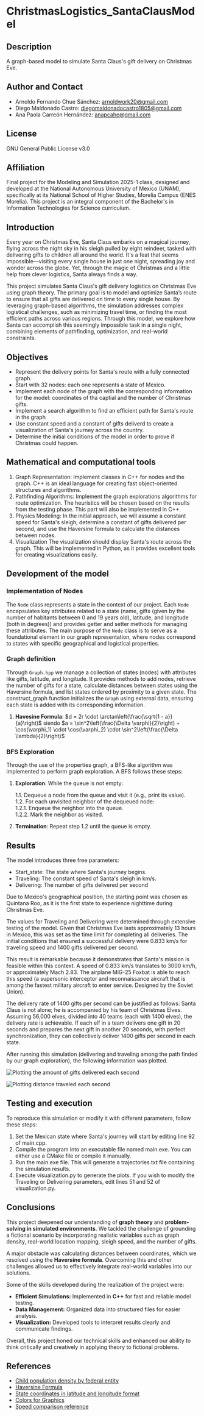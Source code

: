 # ChristmasLogistics_SantaClausModel

## Description
A graph-based model to simulate Santa Claus's gift delivery on Christmas Eve.

## Author and Contact
- Arnoldo Fernando Chue Sánchez: arnoldwork20@gmail.com
- Diego Maldonado Castro: diegomaldonadocastro1805@gmail.com
- Ana Paola Carreón Hernández: anapcahe@gmail.com

## License
GNU General Public License v3.0

## Affiliation
Final project for the Modeling and Simulation 2025-1 class, designed and developed at the National Autonomous University of Mexico (UNAM), specifically at its National School of Higher Studies, Morelia Campus (ENES Morelia). This project is an integral component of the Bachelor's in Information Technologies for Science curriculum.

## Introduction
Every year on Christmas Eve, Santa Claus embarks on a magical journey, flying across the night sky in his sleigh pulled by eight reindeer, tasked with delivering gifts to children all around the world. It's a feat that seems impossible—visiting every single house in just one night, spreading joy and wonder across the globe. Yet, through the magic of Christmas and a little help from clever logistics, Santa always finds a way.

This project simulates Santa Claus's gift delivery logistics on Christmas Eve using graph theory. The primary goal is to model and optimize Santa’s route to ensure that all gifts are delivered on time to every single house. By leveraging graph-based algorithms, the simulation addresses complex logistical challenges, such as minimizing travel time, or finding the most efficient paths across various regions. Through this model, we explore how Santa can accomplish this seemingly impossible task in a single night, combining elements of pathfinding, optimization, and real-world constraints.

## Objectives

- Represent the delivery points for Santa's route with a fully connected graph.
- Start with 32 nodes: each one represents a state of Mexico.
- Implement each node of the graph with the corresponding information for the model: coordinates of tha captial and the number of Christmas gifts.
- Implement a search algorithm to find an efficient path for Santa's route in the graph
- Use constant speed and a constant of gifts deliverd to create a visualization of Santa's journey across the country.
- Determine the initial conditions of the model in order to prove if Christmas could happen.

## Mathematical and computational tools
1. Graph Representation:
Implement classes in C++ for nodes and the graph. C++ is an ideal language for creating fast object-oriented structures and algorithms.
2. Pathfinding Algorithms:
Implement the graph explorations algorithms for route optimization. The heuristics will be chosen based on the results from the testing phase. This part will also be implemented in C++.
3. Physics Modeling:
In the initial approach, we will assume a constant speed for Santa's sleigh, determine a constant of gifts delivered per second, and use the Haversine formula to calculate the distances between nodes.
4. Visualization
The visualization should display Santa's route across the graph. This will be implemented in Python, as it provides excellent tools for creating visualizations easily.

## Development of the model

### Implementation of Nodes
The `Node` class represents a state in the context of our project. Each `Node` encapsulates key attributes related to a state (name, gifts (given by the number of habitants between 0 and 19 years old), latitude, and longitude (both in degrees)) and provides getter and setter methods for managing these attributes. The main purpose of the `Node` class is to serve as a foundational element in our graph representation, where nodes correspond to states with specific geographical and logistical properties.


### Graph definition
Through `Graph.hpp` we manage a collection of states (nodes) with attributes like gifts, latitude, and longitude. It provides methods to add nodes, retrieve the number of gifts for a state, calculate distances between states using the Haversine formula, and list states ordered by proximity to a given state. The construct_graph function initializes the `Graph` using external data, ensuring each state is added with its corresponding information.

1. **Havesine Formula**: $d = 2r \cdot \arctan\left(\frac{\sqrt{1 - a}}{a}\right)$ siendo $a = \sin^2\left(\frac{\Delta \varphi}{2}\right) + \cos(\varphi_1) \cdot \cos(\varphi_2) \cdot \sin^2\left(\frac{\Delta \lambda}{2}\right)$


### BFS Exploration

Through the use of the properties graph, a BFS-like algorithm was implemented to perform graph exploration. A BFS follows these steps:

1. **Exploration**: While the queue is not empty:

   1.1. Dequeue a node from the queue and visit it (e.g., print its value).  
   1.2. For each unvisited neighbor of the dequeued node:  
       1.2.1. Enqueue the neighbor into the queue.  
       1.2.2. Mark the neighbor as visited.

2. **Termination**: Repeat step 1.2 until the queue is empty.
   
## Results
The model introduces three free parameters:

- Start_state: The state where Santa's journey begins.
- Traveling: The constant speed of Santa's sleigh in km/s.
- Delivering: The number of gifts delivered per second

Due to Mexico's geographical position, the starting point was chosen as Quintana Roo, as it is the first state to experience nighttime during Christmas Eve.

The values for Traveling and Delivering were determined through extensive testing of the model. Given that Christmas Eve lasts approximately 13 hours in Mexico, this was set as the time limit for completing all deliveries. The initial conditions that ensured a successful delivery were 0.833 km/s for traveling speed and 1400 gifts delivered per second.

This result is remarkable because it demonstrates that Santa's mission is feasible within this context. A speed of 0.833 km/s translates to 3000 km/h, or approximately Mach 2.83. The airplane MiG-25 Foxbat is able to reach this speed (a supersonic interceptor and reconnaissance aircraft that is among the fastest military aircraft to enter service. Designed by the Soviet Union).

The delivery rate of 1400 gifts per second can be justified as follows: Santa Claus is not alone; he is accompanied by his team of Christmas Elves. Assuming 56,000 elves, divided into 40 teams (each with 1400 elves), the delivery rate is achievable. If each elf in a team delivers one gift in 20 seconds and prepares the next gift in another 20 seconds, with perfect synchronization, they can collectively deliver 1400 gifts per second in each state.

After running this simulation (delivering and traveling among the path finded by our graph exploration), the following information was plotted.

![Plotting the amount of gifts delivered each second](img/Plotting%20the%20amount%20of%20gifts%20delivered%20each%20second.png)

![Plotting distance traveled each second](img/Plotting%20distance%20traveled%20each%20second.png)


## Testing and execution

To reproduce this simulation or modify it with different parameters, follow these steps:

1. Set the Mexican state where Santa's journey will start by editing line 92 of main.cpp.
2. Compile the program into an executable file named main.exe. You can either use a CMake file or compile it manually.
3. Run the main.exe file. This will generate a trajectories.txt file containing the simulation results.
4. Execute visualization.py to generate the plots. If you wish to modify the Traveling or Delivering parameters, edit lines 51 and 52 of visualization.py.

## Conclusions

This project deepened our understanding of **graph theory** and **problem-solving in simulated environments**. We tackled the challenge of grounding a fictional scenario by incorporating realistic variables such as graph density, real-world location mapping, sleigh speed, and the number of gifts.  

A major obstacle was calculating distances between coordinates, which we resolved using the **Haversine formula**. Overcoming this and other challenges allowed us to effectively integrate real-world variables into our solutions.  

Some of the skills developed during the realization of the project were:  
- **Efficient Simulations:** Implemented in **C++** for fast and reliable model testing.  
- **Data Management:** Organized data into structured files for easier analysis.  
- **Visualization:** Developed tools to interpret results clearly and communicate findings.  

Overall, this project honed our technical skills and enhanced our ability to think critically and creatively in applying theory to fictional problems.  


## References
- [Child population density by federal entity](https://www.inegi.org.mx/app/tabulados/interactivos/?pxq=Poblacion_Poblacion_01_e60cd8cf-927f-4b94-823e-972457a12d4b&idrt=123&opc=t)
- [Haversine Formula](https://www.movable-type.co.uk/scripts/latlong.html)
- [State coordinates in latitude and longitude format](https://www.inegi.org.mx/app/mapa/espacioydatos/)
- [Colors for Graphics](https://matplotlib.org/stable/gallery/color/named_colors.html)
- [Speed comparison reference](https://en.wikipedia.org/wiki/Mikoyan-Gurevich_MiG-25)
